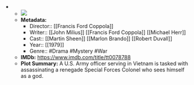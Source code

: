 - 
    - ![](https://m.media-amazon.com/images/M/MV5BYmQyNTA1ZGItNjZjMi00NzFlLWEzMWEtNWMwN2Q2MjJhYzEyXkEyXkFqcGdeQXVyMjUzOTY1NTc@._V1_SX300.jpg)  
    - **Metadata:**
        - Director:: [[Francis Ford Coppola]]
        - Writer:: [[John Milius]] [[Francis Ford Coppola]] [[Michael Herr]]
        - Cast:: [[Martin Sheen]] [[Marlon Brando]] [[Robert Duvall]]
        - Year:: [[1979]]
        - Genre:: #Drama #Mystery #War
    - **IMDb:** https://www.imdb.com/title/tt0078788
    - **Plot Summary:** A U.S. Army officer serving in Vietnam is tasked with assassinating a renegade Special Forces Colonel who sees himself as a god.
